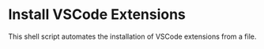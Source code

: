 # Install VSCode Extensions

This shell script automates the installation of VSCode extensions from a file.
